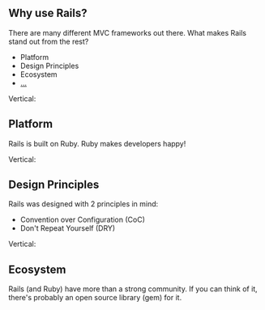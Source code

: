 ## Why use Rails?

There are many different MVC frameworks out there. What makes Rails stand out from the rest?

- Platform
- Design Principles
- Ecosystem
- [...](https://crew.co/blog/5-reasons-why-you-should-use-ruby-on-rails-for-your-startup/)

Vertical:

## Platform

Rails is built on Ruby. Ruby makes developers happy!

Vertical:

## Design Principles

Rails was designed with 2 principles in mind:
  - Convention over Configuration (CoC)
  - Don't Repeat Yourself (DRY)

Vertical:

## Ecosystem

Rails (and Ruby) have more than a strong community. If you can think of it, there's probably an open source library (gem) for it.
